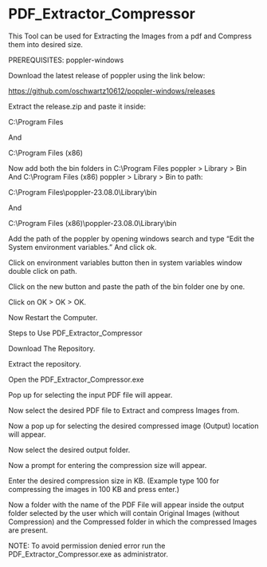 # PDF_Extractor_Compressor
 This Tool can be used for Extracting the Images from a pdf and Compress them into desired size.

PREREQUISITES:  poppler-windows

Download the latest release of poppler using the link below:

https://github.com/oschwartz10612/poppler-windows/releases

Extract the release.zip and paste it inside:

C:\Program Files

And

C:\Program Files (x86)

Now add both the bin folders in C:\Program Files poppler > Library > Bin And C:\Program Files (x86) poppler > Library > Bin to path:

C:\Program Files\poppler-23.08.0\Library\bin

And

C:\Program Files (x86)\poppler-23.08.0\Library\bin

Add the path of the poppler by opening windows search and type “Edit the System environment variables.” And click ok.

Click on environment variables button then in system variables window double click on path.

Click on the new button and paste the path of the bin folder one by one.

Click on OK > OK > OK.

Now Restart the Computer.



Steps to Use PDF_Extractor_Compressor

Download The Repository.

Extract the repository.

Open the PDF_Extractor_Compressor.exe

Pop up for selecting the input PDF file will appear.

Now select the desired PDF file to Extract and compress Images from.

Now a pop up for selecting the desired compressed image (Output)  location will appear.

Now select the desired output folder.

Now a prompt for entering the compression size will appear.

Enter the desired compression size in KB.
(Example type 100 for compressing the images in 100 KB and press enter.)

Now a folder with the name of the PDF File will appear inside the output folder selected by the user which will contain Original Images (without Compression) and the Compressed folder in which the compressed Images are present.

NOTE: To avoid permission denied error run the PDF_Extractor_Compressor.exe as administrator.
